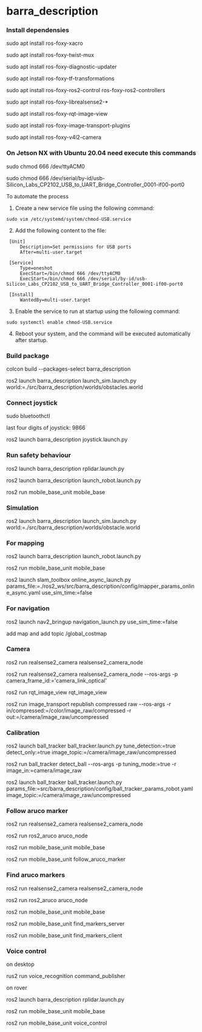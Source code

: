 # barra_description

### Install dependensies

sudo apt install ros-foxy-xacro

sudo apt install ros-foxy-twist-mux

sudo apt install ros-foxy-diagnostic-updater

sudo apt install ros-foxy-tf-transformations

sudo apt install ros-foxy-ros2-control ros-foxy-ros2-controllers

sudo apt install ros-foxy-librealsense2-*

sudo apt install ros-foxy-rqt-image-view

sudo apt install ros-foxy-image-transport-plugins

sudo apt install ros-foxy-v4l2-camera

### On Jetson NX with Ubuntu 20.04 need execute this commands

sudo chmod 666 /dev/ttyACM0

sudo chmod 666 /dev/serial/by-id/usb-Silicon_Labs_CP2102_USB_to_UART_Bridge_Controller_0001-if00-port0

To automate the process

 1. Create a new service file using the following command:
   ```
   sudo vim /etc/systemd/system/chmod-USB.service
   ```

 2. Add the following content to the file:
   ```
    [Unit]
        Description=Set permissions for USB ports
        After=multi-user.target

    [Service]
        Type=oneshot
        ExecStart=/bin/chmod 666 /dev/ttyACM0
        ExecStart=/bin/chmod 666 /dev/serial/by-id/usb-Silicon_Labs_CP2102_USB_to_UART_Bridge_Controller_0001-if00-port0

    [Install]
        WantedBy=multi-user.target

   ```

 3. Enable the service to run at startup using the following command:
   ```
   sudo systemctl enable chmod-USB.service
   ```
 4. Reboot your system, and the command will be executed automatically    after startup.


 
### Build package

colcon build --packages-select barra_description


ros2 launch barra_description launch_sim.launch.py world:=./src/barra_description/worlds/obstacles.world

### Connect joystick

sudo bluetoothctl

last four digits of joystick: 9866

ros2 launch barra_description joystick.launch.py


### Run safety behaviour


ros2 launch barra_description rplidar.launch.py



ros2 launch barra_description launch_robot.launch.py


ros2 run mobile_base_unit mobile_base




### Simulation

ros2 launch barra_description launch_sim.launch.py world:=./src/barra_description/worlds/obstacle.world




### For mapping

ros2 launch barra_description launch_robot.launch.py


ros2 run mobile_base_unit mobile_base



ros2 launch slam_toolbox online_async_launch.py params_file:=./ros2_ws/src/barra_description/config/mapper_params_online_async.yaml use_sim_time:=false

### For navigation

ros2 launch nav2_bringup navigation_launch.py use_sim_time:=false

add map and add topic /global_costmap


### Camera


ros2 run realsense2_camera realsense2_camera_node


ros2 run realsense2_camera realsense2_camera_node --ros-args -p camera_frame_id:='camera_link_optical'

ros2 run rqt_image_view rqt_image_view

ros2 run image_transport republish compressed raw --ros-args -r in/compressed:=/color/image_raw/compressed -r out:=/camera/image_raw/uncompressed

### Calibration

ros2 launch ball_tracker ball_tracker.launch.py tune_detection:=true detect_only:=true image_topic:=/camera/image_raw/uncompressed

ros2 run ball_tracker detect_ball --ros-args -p tuning_mode:=true -r image_in:=camera/image_raw

ros2 launch ball_tracker ball_tracker.launch.py params_file:=src/barra_description/config/ball_tracker_params_robot.yaml image_topic:=/camera/image_raw/uncompressed


### Follow aruco marker

ros2 run realsense2_camera realsense2_camera_node

ros2 run ros2_aruco aruco_node

ros2 run mobile_base_unit mobile_base

ros2 run mobile_base_unit follow_aruco_marker

### Find aruco markers

ros2 run realsense2_camera realsense2_camera_node

ros2 run ros2_aruco aruco_node

ros2 run mobile_base_unit mobile_base

ros2 run mobile_base_unit find_markers_server

ros2 run mobile_base_unit find_markers_client


### Voice control 

on desktop

rus2 run voice_recognition command_publisher

on rover

ros2 launch barra_description rplidar.launch.py

ros2 run mobile_base_unit mobile_base

ros2 run mobile_base_unit voice_control
